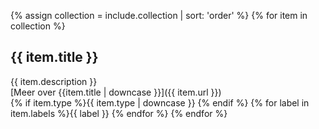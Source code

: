 {% assign collection = include.collection | sort: 'order' %}
{% for item in collection %}
## {{ item.title }}
{{ item.description }}<br>
[Meer over {{item.title | downcase }}]({{ item.url }})<br>
{% if item.type %}<span class="label">{{ item.type | downcase }}</span> {% endif %}
{% for label in item.labels %}<span class="label">{{ label }}</span> {% endfor %}
{% endfor %}